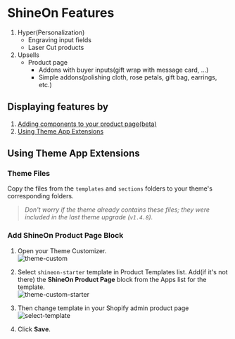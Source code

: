 # ShineOn Features
1. Hyper(Personalization)
   - Engraving input fields
   - Laser Cut products
2. Upsells
   - Product page
      - Addons with buyer inputs(gift wrap with message card, …)
      - Simple addons(polishing cloth, rose petals, gift bag, earrings, etc.)


## Displaying features by
1. [Adding components to your product page(beta)](https://github.com/ShineOnCom/SOPP-to-Theme-App-Extensions/blob/main/how-to-add-components.md)
2. [Using Theme App Extensions](https://github.com/ShineOnCom/ShineOn-Features?tab=readme-ov-file#using-theme-app-extensions)

## Using Theme App Extensions

### Theme Files
Copy the files from the `templates` and `sections` folders to your theme's corresponding folders.
> _Don't worry if the theme already contains these files; they were included in the last theme upgrade (`v1.4.8`)._

### Add ShineOn Product Page Block  
1. Open your Theme Customizer.  
   ![theme-custom](https://github.com/user-attachments/assets/1f08d29c-0dcc-47bf-8b34-4dcdebe0d3a4)
2. Select `shineon-starter` template in Product Templates list. Add(if it's not there) the **ShineOn Product Page** block from the Apps list for the template.  
   ![theme-custom-starter](https://github.com/user-attachments/assets/9813e7bb-943e-41fb-bb71-70e35fd7a30d)
3. Then change template in your Shopify admin product page![select-template](https://github.com/user-attachments/assets/e53b6492-a0da-49e2-89c9-0158523e021c)

4. Click **Save**.
